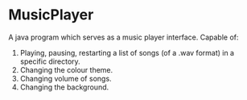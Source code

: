 # MusicPlayer
A java program which serves as a music player interface. Capable of: <br>

1. Playing, pausing, restarting a list of songs (of a .wav format) in a specific directory. 
2. Changing the colour theme.
3. Changing volume of songs.
4. Changing the background.

